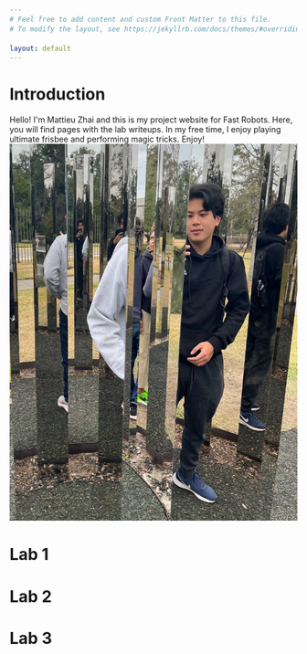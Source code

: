 ```yaml
---
# Feel free to add content and custom Front Matter to this file.
# To modify the layout, see https://jekyllrb.com/docs/themes/#overriding-theme-defaults

layout: default
---
```

# Introduction
Hello! I'm Mattieu Zhai and this is my project website for Fast Robots. 
Here, you will find pages with the lab writeups. In my free time, I enjoy playing ultimate frisbee and 
performing magic tricks. Enjoy!
![ME](/photo.png)
# Lab 1

# Lab 2

# Lab 3
